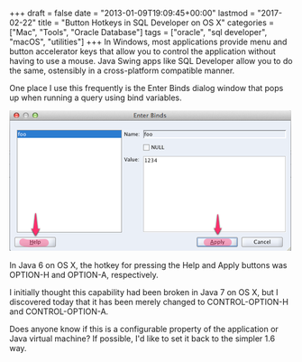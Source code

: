 +++
draft       = false
date        = "2013-01-09T19:09:45+00:00"
lastmod     = "2017-02-22"
title       = "Button Hotkeys in SQL Developer on OS X"
categories  = ["Mac", "Tools", "Oracle Database"]
tags        = ["oracle", "sql developer", "macOS", "utilities"]
+++
In Windows, most applications provide menu and button accelerator keys that allow you to control the application without having to use a mouse. Java Swing apps like SQL Developer allow you to do the same, ostensibly in a cross-platform compatible manner. 

One place I use this frequently is the Enter Binds dialog window that pops up when running a query using bind variables. 

![](/img/2013-01-09-button-hotkeys-in-sql-developer-on-os-x/f953827dc3e74e57df43fd0e48ff22b40ce119efaa74ce3712fd989522b02a6f.png)

In Java 6 on OS X, the hotkey for pressing the Help and Apply buttons was OPTION-H and OPTION-A, respectively.

I initially thought this capability had been broken in Java 7 on OS X, but I discovered today that it has been merely changed to CONTROL-OPTION-H and CONTROL-OPTION-A. 

Does anyone know if this is a configurable property of the application or Java virtual machine? If possible, I'd like to set it back to the simpler 1.6 way.